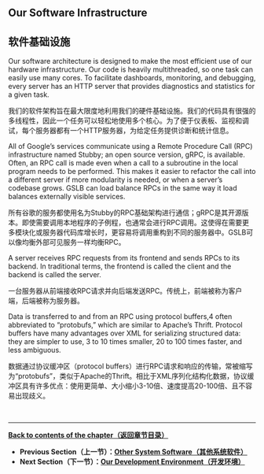 ## **Our Software Infrastructure**

## **软件基础设施**

Our software architecture is designed to make the most efficient use of our hardware infrastructure. Our code is heavily multithreaded, so one task can easily use many cores. To facilitate dashboards, monitoring, and debugging, every server has an HTTP server that provides diagnostics and statistics for a given task.

我们的软件架构旨在最大限度地利用我们的硬件基础设施。我们的代码具有很强的多线程性，因此一个任务可以轻松地使用多个核心。为了便于仪表板、监视和调试，每个服务器都有一个HTTP服务器，为给定任务提供诊断和统计信息。

All of Google’s services communicate using a Remote Procedure Call (RPC) infrastructure named Stubby; an open source version, gRPC, is available. Often, an RPC call is made even when a call to a subroutine in the local program needs to be performed. This makes it easier to refactor the call into a different server if more modularity is needed, or when a server’s codebase grows. GSLB can load balance RPCs in the same way it load balances externally visible services.

所有谷歌的服务都使用名为Stubby的RPC基础架构进行通信；gRPC是其开源版本。即使需要调用本地程序的子例程，也通常会进行RPC调用。这使得在需要更多模块化或服务器代码库增长时，更容易将调用重构到不同的服务器中。GSLB可以像均衡外部可见服务一样均衡RPC。

A server receives RPC requests from its frontend and sends RPCs to its backend. In traditional terms, the frontend is called the client and the backend is called the server.

一台服务器从前端接收RPC请求并向后端发送RPC。传统上，前端被称为客户端，后端被称为服务器。

Data is transferred to and from an RPC using protocol buffers,4 often abbreviated to “protobufs,” which are similar to Apache’s Thrift. Protocol buffers have many advantages over XML for serializing structured data: they are simpler to use, 3 to 10 times smaller, 20 to 100 times faster, and less ambiguous.

数据通过协议缓冲区（protocol buffers）进行RPC请求和响应的传输，常被缩写为“protobufs”，类似于Apache的Thrift。相比于XML序列化结构化数据，协议缓冲区具有许多优点：使用更简单、大小缩小3-10倍、速度提高20-100倍、且不容易出现歧义。

<br>

---

**[Back to contents of the chapter（返回章节目录）](the_production_environment_at_google_from_the_viewpoint_of_an_sre.md)**

* **Previous Section（上一节）：[Other System Software（其他系统软件）](other_system_software.md)**
* **Next Section（下一节）：[Our Development Environment（开发环境）](our_development_env.md)**
